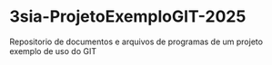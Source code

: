# 3sia-ProjetoExemploGIT-2025
Repositorio de documentos e arquivos de programas de um projeto exemplo de uso do GIT

